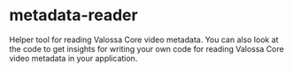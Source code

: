 # metadata-reader
Helper tool for reading Valossa Core video metadata. You can also look at the code to get insights for writing your own code for reading Valossa Core video metadata in your application.
